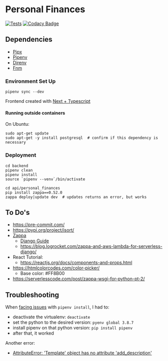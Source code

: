 # Personal Finances
[![Tests](https://github.com/taciogt/personal-finances/actions/workflows/tests.yml/badge.svg)](https://github.com/taciogt/personal-finances/actions/workflows/tests.yml)
[![Codacy Badge](https://api.codacy.com/project/badge/Grade/9579b1aedb26409bb41b22bd317514f8)](https://app.codacy.com/gh/taciogt/personal-finances?utm_source=github.com&utm_medium=referral&utm_content=taciogt/personal-finances&utm_campaign=Badge_Grade)


## Dependencies

* [Pipx](https://pypa.github.io/pipx/)
* [Pipenv](https://pipenv.pypa.io/en/latest/)
* [Direnv](https://direnv.net/)
* [Fnm](https://github.com/Schniz/fnm)

### Environment Set Up

```shell
pipenv sync --dev
```

Frontend created with [Next + Typescript](https://github.com/vercel/next.js/tree/master/examples/with-typescript)

#### Running outside containers

On Ubuntu:

```shell
sudo apt-get update
sudo apt-get -y install postgresql  # confirm if this dependency is necessary
```

### Deployment

```shell
cd backend
pipenv clean
pipenv install
source `pipenv --venv`/bin/activate 

cd api/personal_finances
pip install zappa==0.52.0
zappa deploy|update dev  # updates returns an error, but works

```

## To Do's

* https://pre-commit.com/
* https://pypi.org/project/isort/
* [Zappa](https://github.com/zappa/Zappa)
  * [Django Guide](https://romandc.com/zappa-django-guide/)
  * https://blog.logrocket.com/zappa-and-aws-lambda-for-serverless-django/
* React Tutorial:
  * https://reactjs.org/docs/components-and-props.html
* https://htmlcolorcodes.com/color-picker/
  * Base color: #FF8B00
* https://serverlesscode.com/post/zappa-wsgi-for-python-pt-2/

## Troubleshooting

When [facing issues](https://github.com/pypa/pipenv/issues/4804) with `pipenv install`, I had to:

* deactivate the virtualenv: `deactivate`
* set the python to the desired version: `pyenv global 3.8.7`
* install pipenv on that python version: `pip install pipenv`
* after that, it worked

Another error:

* [AttributeError: 'Template' object has no attribute 'add_description'](https://stackoverflow.com/questions/68391621/zappa-deploy-fails-with-attributeerror-template-object-has-no-attribute-add)
